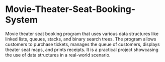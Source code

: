 # Movie-Theater-Seat-Booking-System
Movie theater seat booking program that uses various data structures like linked lists, queues, stacks, and binary search trees. The program allows customers to purchase tickets, manages the queue of customers, displays theater seat maps, and prints receipts. It is a practical project showcasing the use of data structures in a real-world scenario.
